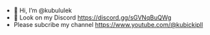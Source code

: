 - 👋 Hi, I’m @kubululek
- 👀 Look on my Discord https://discord.gg/sGVNqBuQWg
- Please subcribe my channel https://www.youtube.com/@kubickipll

<!---
kubululek/kubululek is a ✨ special ✨ repository because its `README.md` (this file) appears on your GitHub profile.
You can click the Preview link to take a look at your changes.
--->
